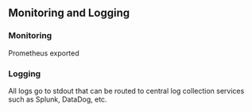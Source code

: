 ## Monitoring and Logging

### Monitoring
Prometheus exported

### Logging
All logs go to stdout that can be routed to central log collection services such as Splunk, DataDog, etc.